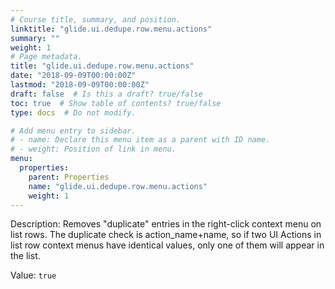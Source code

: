 ```yaml
---
# Course title, summary, and position.
linktitle: "glide.ui.dedupe.row.menu.actions"
summary: ""
weight: 1
# Page metadata.
title: "glide.ui.dedupe.row.menu.actions"
date: "2018-09-09T00:00:00Z"
lastmod: "2018-09-09T00:00:00Z"
draft: false  # Is this a draft? true/false
toc: true  # Show table of contents? true/false
type: docs  # Do not modify.

# Add menu entry to sidebar.
# - name: Declare this menu item as a parent with ID name.
# - weight: Position of link in menu.
menu:
  properties:
    parent: Properties
    name: "glide.ui.dedupe.row.menu.actions"
    weight: 1
---
```


Description: Removes "duplicate" entries in the right-click context menu on list rows. The duplicate check is action_name+name, so if two UI Actions in list row context menus have identical values, only one of them will appear in the list.


Value: `true`